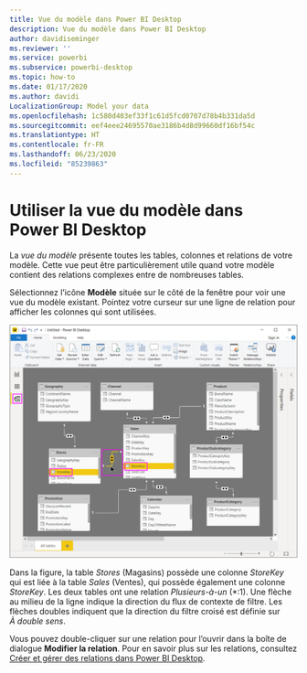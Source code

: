 ```yaml
---
title: Vue du modèle dans Power BI Desktop
description: Vue du modèle dans Power BI Desktop
author: davidiseminger
ms.reviewer: ''
ms.service: powerbi
ms.subservice: powerbi-desktop
ms.topic: how-to
ms.date: 01/17/2020
ms.author: davidi
LocalizationGroup: Model your data
ms.openlocfilehash: 1c580d403ef33f1c61d5fcd0707d78b4b331da5d
ms.sourcegitcommit: eef4eee24695570ae3186b4d8d99660df16bf54c
ms.translationtype: HT
ms.contentlocale: fr-FR
ms.lasthandoff: 06/23/2020
ms.locfileid: "85239863"
---
```

# <a name="work-with-model-view-in-power-bi-desktop"></a>Utiliser la vue du modèle dans Power BI Desktop

La *vue du modèle* présente toutes les tables, colonnes et relations de votre modèle. Cette vue peut être particulièrement utile quand votre modèle contient des relations complexes entre de nombreuses tables.

Sélectionnez l’icône **Modèle** située sur le côté de la fenêtre pour voir une vue du modèle existant. Pointez votre curseur sur une ligne de relation pour afficher les colonnes qui sont utilisées.

![Vue du modèle, Power BI Desktop](media/desktop-relationship-view/model-view-full-screen.png)

Dans la figure, la table *Stores* (Magasins) possède une colonne *StoreKey* qui est liée à la table *Sales* (Ventes), qui possède également une colonne *StoreKey*. Les deux tables ont une relation *Plusieurs-à-un* (\*:1). Une flèche au milieu de la ligne indique la direction du flux de contexte de filtre. Les flèches doubles indiquent que la direction du filtre croisé est définie sur *À double sens*.

Vous pouvez double-cliquer sur une relation pour l’ouvrir dans la boîte de dialogue **Modifier la relation**. Pour en savoir plus sur les relations, consultez [Créer et gérer des relations dans Power BI Desktop](desktop-create-and-manage-relationships.md).
